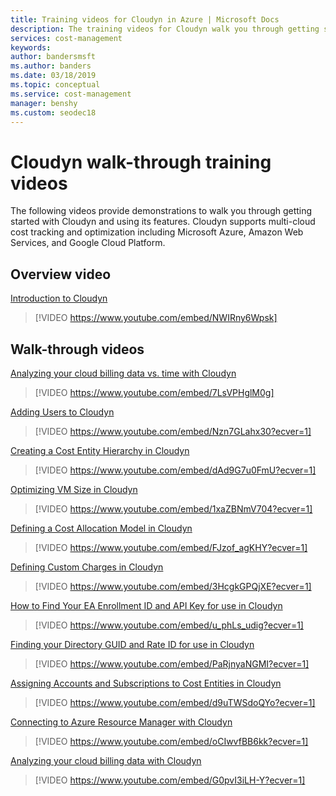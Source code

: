 ```yaml
---
title: Training videos for Cloudyn in Azure | Microsoft Docs
description: The training videos for Cloudyn walk you through getting started and using its features.
services: cost-management
keywords:
author: bandersmsft
ms.author: banders
ms.date: 03/18/2019
ms.topic: conceptual
ms.service: cost-management
manager: benshy
ms.custom: seodec18
---
```


# Cloudyn walk-through training videos

The following videos provide demonstrations to walk you through getting started with Cloudyn and using its features. Cloudyn supports multi-cloud cost tracking and optimization including Microsoft Azure, Amazon Web Services, and Google Cloud Platform.

## Overview video

[Introduction to Cloudyn](https://youtu.be/NWIRny6Wpsk)

>[!VIDEO https://www.youtube.com/embed/NWIRny6Wpsk]

## Walk-through videos

[Analyzing your cloud billing data vs. time with Cloudyn](https://youtu.be/7LsVPHglM0g)

>[!VIDEO https://www.youtube.com/embed/7LsVPHglM0g]

[Adding Users to Cloudyn](https://youtu.be/Nzn7GLahx30)

>[!VIDEO https://www.youtube.com/embed/Nzn7GLahx30?ecver=1]

[Creating a Cost Entity Hierarchy in Cloudyn](https://youtu.be/dAd9G7u0FmU)

>[!VIDEO https://www.youtube.com/embed/dAd9G7u0FmU?ecver=1]

[Optimizing VM Size in Cloudyn](https://youtu.be/1xaZBNmV704)

>[!VIDEO https://www.youtube.com/embed/1xaZBNmV704?ecver=1]

[Defining a Cost Allocation Model in Cloudyn](https://youtu.be/FJzof_agKHY)

>[!VIDEO https://www.youtube.com/embed/FJzof_agKHY?ecver=1]

[Defining Custom Charges in Cloudyn](https://youtu.be/3HcgkGPQjXE)

>[!VIDEO https://www.youtube.com/embed/3HcgkGPQjXE?ecver=1]

[How to Find Your EA Enrollment ID and API Key for use in Cloudyn](https://youtu.be/u_phLs_udig)

>[!VIDEO https://www.youtube.com/embed/u_phLs_udig?ecver=1]

[Finding your Directory GUID and Rate ID for use in Cloudyn](https://youtu.be/PaRjnyaNGMI)

>[!VIDEO https://www.youtube.com/embed/PaRjnyaNGMI?ecver=1]

[Assigning Accounts and Subscriptions to Cost Entities in Cloudyn](https://youtu.be/d9uTWSdoQYo)

>[!VIDEO https://www.youtube.com/embed/d9uTWSdoQYo?ecver=1]

[Connecting to Azure Resource Manager with Cloudyn](https://youtu.be/oCIwvfBB6kk)

>[!VIDEO https://www.youtube.com/embed/oCIwvfBB6kk?ecver=1]

[Analyzing your cloud billing data with Cloudyn](https://youtu.be/G0pvI3iLH-Y)

>[!VIDEO https://www.youtube.com/embed/G0pvI3iLH-Y?ecver=1]
